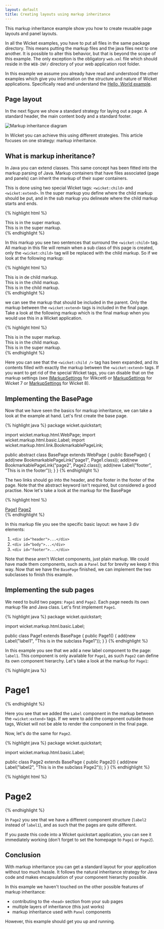 ```yaml
---
layout: default
title: Creating layouts using markup inheritance
---
```


This markup inheritance example show you how to create reusable page layouts
and panel layouts.

In all the Wicket examples, you have to put all files in the same package
directory. This means putting the markup files and the java files next to one
another. It is possible to alter this behavior, but that is beyond the scope
of this example. The only exception is the obligatory `web.xml` file which
should reside in the `WEB-INF/` directory of your web application root
folder.

In this example we assume you already have read and understood the other
examples which give you information on the structure and nature of Wicket
applications. Specifically read and understand the [Hello, World
example](helloworld.html).

## Page layout

In the next figure we show a standard strategy for laying out a page. A
standard header, the main content body and a standard footer.

![Markup inheritance diagram](markupinheritance1.png)

In Wicket you can achieve this using different strategies. This article
focuses on one strategy: markup inheritance.

## What is markup inheritance?

In Java you can extend classes. This same concept has been fitted into the
markup parsing of Java. Markup containers that have files associated (page
and panels) can inherit the markup of their super containers.

This is done using two special Wicket tags: `<wicket:child>` and
`<wicket:extend>`. In the super markup you define where the child markup
should be put, and in the sub markup you delineate where the child markup
starts and ends.

{% highlight html %}
<html>
    <head></head>
    <body>
        This is in the super markup.<br>
        <wicket:child />
        This is in the super markup.<br>
    </body>
</html>
{% endhighlight %}

In this markup you see two sentences that surround the `<wicket:child>` tag.
All markup in this file will remain when a sub class of this page is created,
only the `<wicket:child>` tag will be replaced with the child markup. So if we
look at the following markup:

{% highlight html %}
<html>
<head></head>
<body>
    This is in de child markup.<br>
    <wicket:extend>
    This is in the child markup.<br>
    </wicket:extend>
    This is in the child markup.<br>
</body>
</html>
{% endhighlight %}

we can see the markup that should be included in the parent. Only the markup
between the `<wicket:extend>` tags is included in the final page. Take a look
at the following markup which is the final markup when you would use this in
a Wicket application.

{% highlight html %}
<html>
<head></head>
<body>
    This is in the super markup.<br>
    <wicket:child><wicket:extend>
    This is in the child markup.<br>
    </wicket:extend></wicket:child>
    This is in the super markup.<br>
</body>
</html>
{% endhighlight %}

Here you can see that the `<wicket:child />` tag has been expanded, and its
contents filled with exactly the markup between the `<wicket:extend>` tags.
If you want to get rid of the special Wicket tags, you can disable that on
the markup settings
(see [IMarkupSettings](https://ci.apache.org/projects/wicket/apidocs/6.x/org/apache/wicket/settings/IMarkupSettings.html) for Wikcet6
or [MarkupSettings](https://ci.apache.org/projects/wicket/apidocs/7.x/org/apache/wicket/settings/MarkupSettings.html) for Wicket 7 or [MarkupSettings](https://ci.apache.org/projects/wicket/apidocs/8.x/org/apache/wicket/settings/MarkupSettings.html) for Wicket 8).

## Implementing the BasePage

Now that we have seen the basics for markup inheritance, we can take a
look at the example at hand. Let's first create the base page.

{% highlight java %}
package wicket.quickstart;

import wicket.markup.html.WebPage;
import wicket.markup.html.basic.Label;
import wicket.markup.html.link.BookmarkablePageLink;

public abstract class BasePage extends WebPage {
	public BasePage() {
		add(new BookmarkablePageLink("page1", Page1.class));
		add(new BookmarkablePageLink("page2", Page2.class));
		add(new Label("footer", "This is in the footer"));
	}
}
{% endhighlight %}

The two links should go into the header, and the footer in the footer of the
page. Note that the abstract keyword isn't required, but considered a good
practise. Now let's take a look at the markup for the BasePage

{% highlight html %}
<html>
<head></head>
<body>
<div id="header">
    <a href="#" wicket:id="page1">Page1</a>
    <a href="#" wicket:id="page2">Page2</a>
</div>
<div id="body">
<wicket:child />
</div>
<div id="footer">
	<span wicket:id="footer"></span>
</div>
</body>
</html>
{% endhighlight %}

In this markup file you see the specific basic layout: we have 3 div
elements:

1. `<div id="header">...</div>`
2. `<div id="body">...</div>`
3. `<div id="footer">...</div>`

Note that these aren't Wicket components, just plain markup. We could have
made them components, such as a `Panel` but for brevity we keep it this way.
Now that we have the `BasePage` finished, we can implement the two subclasses
to finish this example.

## Implementing the sub pages

We need to build two pages: `Page1` and `Page2`. Each page needs its own
markup file and Java class. Let's first implement `Page1`.

{% highlight java %}
package wicket.quickstart;

import wicket.markup.html.basic.Label;

public class Page1 extends BasePage {
	public Page1() {
		add(new Label("label1", "This is in the subclass Page1"));
	}
}
{% endhighlight %}

In this example you see that we add a new label component to the page:
`label1`. This component is only available for `Page1`, as such `Page2` can
define its own component hierarchy. Let's take a look at the markup for
`Page1`:

{% highlight java %}
<html>
<head></head>
<body>
<wicket:extend>
    <h1>Page1</h1>
    <span wicket:id="label1"></span>
</wicket:extend>
</body>
</html>
{% endhighlight %}

Here you see that we added the `Label` component in the markup between the
`<wicket:extend>` tags. If we were to add the component outside those tags,
Wicket will not be able to render the component in the final page.

Now, let's do the same for `Page2`.

{% highlight java %}
package wicket.quickstart;

import wicket.markup.html.basic.Label;

public class Page2 extends BasePage {
	public Page2() {
		add(new Label("label2", "This is in the subclass Page2"));
	}
}
{% endhighlight %}

{% highlight html %}
<html>
<head></head>
<body>
<wicket:extend>
    <h1>Page2</h1>
    <span wicket:id="label2"></span>
</wicket:extend>
</body>
</html>
{% endhighlight %}

In `Page2` you see that we have a different component structure (`label2`
instead of `label1`), and as such that the pages are quite different.

If you paste this code into a Wicket quickstart application, you can see it
immediately working (don't forget to set the homepage to `Page1` or `Page2`).

## Conclusion

With markup inheritance you can get a standard layout for your application
without too much hassle. It follows the natural inheritance strategy for Java
code and makes encapsulation of your component hierarchy possible.

In this example we haven't touched on the other possible features of markup
inheritance:

* contributing to the `<head>` section from your sub pages
* multiple layers of inheritance (this just works)
* markup inheritance used with `Panel` components

However, this example should get you up and running.
